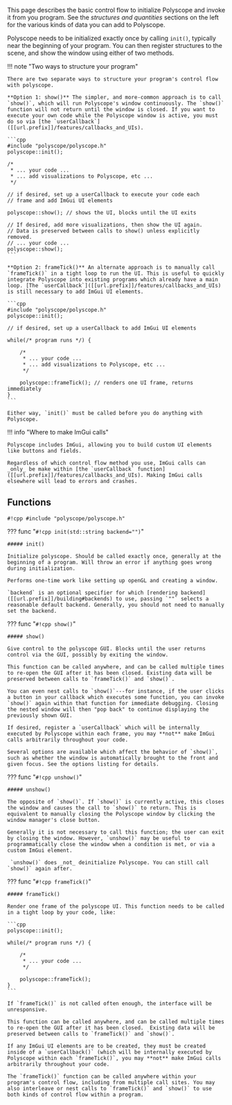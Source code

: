 This page describes the basic control flow to initialize Polyscope and invoke it from you program. See the _structures and quantities_ sections on the left for the various kinds of data you can add to Polyscope.

Polyscope needs to be initialized exactly once by calling `init()`, typically near the beginning of your program. You can then register structures to the scene, and show the window using either of two methods.

!!! note "Two ways to structure your program"

    There are two separate ways to structure your program's control flow with polyscope.

    **Option 1: show()** The simpler, and more-common approach is to call `show()`, which will run Polyscope's window continuously. The `show()` function will not return until the window is closed. If you want to execute your own code while the Polyscope window is active, you must do so via [the `userCallback`]([[url.prefix]]/features/callbacks_and_UIs).

    ```cpp
    #include "polyscope/polyscope.h"
    polyscope::init();

    /* 
     * ... your code ...
     * ... add visualizations to Polyscope, etc ...
     */
    
    // if desired, set up a userCallback to execute your code each
    // frame and add ImGui UI elements

    polyscope::show(); // shows the UI, blocks until the UI exits

    // If desired, add more visualizations, then show the UI again.
    // Data is preserved between calls to show() unless explicitly removed.
    // ... your code ...
    polyscope::show();
    ```
    
    **Option 2: frameTick()** An alternate approach is to manually call `frameTick()` in a tight loop to run the UI. This is useful to quickly integrate Polyscope into existing programs which already have a main loop. [The `userCallback`]([[url.prefix]]/features/callbacks_and_UIs) is still necessary to add ImGui UI elements.
    
    ```cpp
    #include "polyscope/polyscope.h"
    polyscope::init();

    // if desired, set up a userCallback to add ImGui UI elements

    while(/* program runs */) {

        /* 
         * ... your code ...
         * ... add visualizations to Polyscope, etc ...
         */

        polyscope::frameTick(); // renders one UI frame, returns immediately
    }
    ```

    Either way, `init()` must be called before you do anything with Polyscope.

!!! info "Where to make ImGui calls"

    Polyscope includes ImGui, allowing you to build custom UI elements like buttons and fields. 

    Regardless of which control flow method you use, ImGui calls can _only_ be make within [the `userCallback` function]([[url.prefix]]/features/callbacks_and_UIs). Making ImGui calls elsewhere will lead to errors and crashes.

## Functions

`#!cpp #include "polyscope/polyscope.h"`

??? func "`#!cpp init(std::string backend="")`"

    ##### init()

    Initialize polyscope. Should be called exactly once, generally at the beginning of a program. Will throw an error if anything goes wrong during initialization.

    Performs one-time work like setting up openGL and creating a window.

    `backend` is an optional specifier for which [rendering backend]([[url.prefix]]/building#backends) to use, passing `""` selects a reasonable default backend. Generally, you should not need to manually set the backend.


??? func "`#!cpp show()`"
    
    ##### show()

    Give control to the polyscope GUI. Blocks until the user returns control via the GUI, possibly by exiting the window.

    This function can be called anywhere, and can be called multiple times to re-open the GUI after it has been closed. Existing data will be preserved between calls to `frameTick()` and `show()`.

    You can even nest calls to `show()`---for instance, if the user clicks a button in your callback which executes some function, you can invoke `show()` again within that function for immediate debugging. Closing the nested window will then "pop back" to continue displaying the previously shown GUI.
    
    If desired, register a `userCallback` which will be internally executed by Polyscope within each frame, you may **not** make ImGui calls arbitrarily throughout your code.

    Several options are available which affect the behavior of `show()`, such as whether the window is automatically brought to the front and given focus. See the options listing for details.

??? func "`#!cpp unshow()`"
    
    ##### unshow()

    The opposite of `show()`. If `show()` is currently active, this closes the window and causes the call to `show()` to return. This is equivalent to manually closing the Polyscope window by clicking the window manager's close button.

    Generally it is not necessary to call this function; the user can exit by closing the window. However, `unshow()` may be useful to programmatically close the window when a condition is met, or via a custom ImGui element.

     `unshow()` does _not_ deinitialize Polyscope. You can still call `show()` again after.

??? func "`#!cpp frameTick()`"
    
    ##### frameTick()

    Render one frame of the polyscope UI. This function needs to be called in a tight loop by your code, like:

    ```cpp
    polyscope::init();

    while(/* program runs */) {

        /* 
         * ... your code ...
         */

        polyscope::frameTick();
    }
    ```

    If `frameTick()` is not called often enough, the interface will be unresponsive.

    This function can be called anywhere, and can be called multiple times to re-open the GUI after it has been closed.  Existing data will be preserved between calls to `frameTick()` and `show()`.

    If any ImGui UI elements are to be created, they must be created inside of a `userCallback()` (which will be internally executed by Polyscope within each `frameTick()`, you may **not** make ImGui calls arbitrarily throughout your code.

    The `frameTick()` function can be called anywhere within your program's control flow, including from multiple call sites. You may also interleave or nest calls to `frameTick()` and `show()` to use both kinds of control flow within a program.
